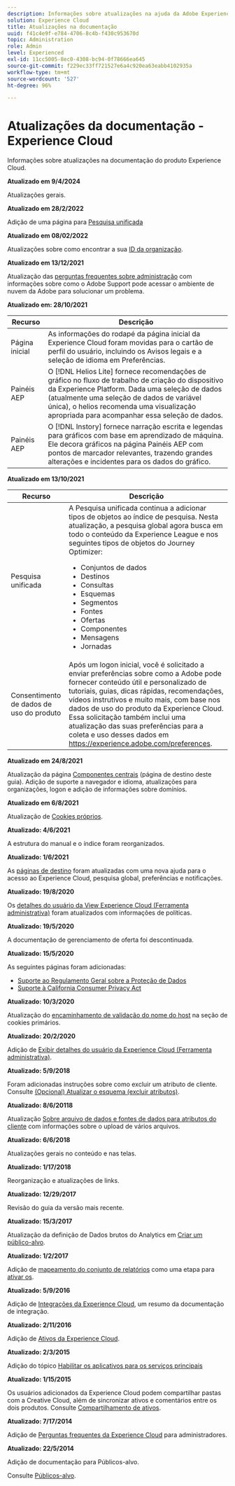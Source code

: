 ```yaml
---
description: Informações sobre atualizações na ajuda da Adobe Experience Cloud.
solution: Experience Cloud
title: Atualizações na documentação
uuid: f41c4e9f-e784-4706-8c4b-f430c953670d
topic: Administration
role: Admin
level: Experienced
exl-id: 11cc5005-8ec0-4308-bc94-0f78666ea645
source-git-commit: f229ec33ff721527e6a4c920ea63eabb4102935a
workflow-type: tm+mt
source-wordcount: '527'
ht-degree: 96%

---
```


# Atualizações da documentação - Experience Cloud

Informações sobre atualizações na documentação do produto Experience Cloud.

**Atualizado em 9/4/2024**

Atualizações gerais.

**Atualizado em 28/2/2022**

Adição de uma página para [Pesquisa unificada](search-experience-cloud.md)

**Atualizado em 08/02/2022**

Atualizações sobre como encontrar a sua [ID da organização](organizations.md).

**Atualizado em 13/12/2021**

Atualização das [perguntas frequentes sobre administração](faq.md) com informações sobre como o Adobe Support pode acessar o ambiente de nuvem da Adobe para solucionar um problema.

**Atualizado em: 28/10/2021**

| Recurso | Descrição |
| ------- | ------- |
| Página inicial | As informações do rodapé da página inicial da Experience Cloud foram movidas para o cartão de perfil do usuário, incluindo os Avisos legais e a seleção de idioma em Preferências. |
| Painéis AEP | O [!DNL Helios Lite] fornece recomendações de gráfico no fluxo de trabalho de criação do dispositivo da Experience Platform. Dada uma seleção de dados (atualmente uma seleção de dados de variável única), o helios recomenda uma visualização apropriada para acompanhar essa seleção de dados. |
| Painéis AEP | O [!DNL Instory] fornece narração escrita e legendas para gráficos com base em aprendizado de máquina. Ele decora gráficos na página Painéis AEP com pontos de marcador relevantes, trazendo grandes alterações e incidentes para os dados do gráfico. |

**Atualizado em 13/10/2021**

| Recurso | Descrição |
| ------- | ------- |
| Pesquisa unificada | A Pesquisa unificada continua a adicionar tipos de objetos ao índice de pesquisa. Nesta atualização, a pesquisa global agora busca em todo o conteúdo da Experience League e nos seguintes tipos de objetos do Journey Optimizer: <ul><li>Conjuntos de dados</li><li>Destinos</li><li>Consultas</li><li>Esquemas</li><li>Segmentos</li><li>Fontes</li><li>Ofertas</li><li>Componentes</li><li>Mensagens</li><li>Jornadas</li></ul> |
| Consentimento de dados de uso do produto | Após um logon inicial, você é solicitado a enviar preferências sobre como a Adobe pode fornecer conteúdo útil e personalizado de tutoriais, guias, dicas rápidas, recomendações, vídeos instrutivos e muito mais, com base nos dados de uso do produto da Experience Cloud. Essa solicitação também inclui uma atualização das suas preferências para a coleta e uso desses dados em <https://experience.adobe.com/preferences>. |

**Atualizado em 24/8/2021**

Atualização da página [Componentes centrais](experience-cloud.md) (página de destino deste guia). Adição de suporte a navegador e idioma, atualizações para organizações, logon e adição de informações sobre domínios.

**Atualizado em 6/8/2021**

Atualização de [Cookies próprios](cookies-first-party.md).

**Atualizado: 4/6/2021**

A estrutura do manual e o índice foram reorganizados.

**Atualizado: 1/6/2021**

As [páginas de destino](experience-cloud.md) foram atualizadas com uma nova ajuda para o acesso ao Experience Cloud, pesquisa global, preferências e notificações.

**Atualizado: 19/8/2020**

Os [detalhes do usuário da View Experience Cloud (Ferramenta administrativa)](admin-tool-experience-cloud.md) foram atualizados com informações de políticas.

**Atualizado: 19/5/2020**

A documentação de gerenciamento de oferta foi descontinuada.

**Atualizado: 15/5/2020**

As seguintes páginas foram adicionadas:

* [Suporte ao Regulamento Geral sobre a Proteção de Dados](gdpr.md)
* [Suporte à California Consumer Privacy Act](ccpa.md)

**Atualizado: 10/3/2020**

Atualização do [encaminhamento de validação do nome do host](cookies-first-party.md#validate) na seção de cookies primários.

**Atualizado: 20/2/2020**

Adição de [Exibir detalhes do usuário da Experience Cloud (Ferramenta administrativa)](admin-tool-experience-cloud.md).

**Atualizado: 5/9/2018**

Foram adicionadas instruções sobre como excluir um atributo de cliente. Consulte [(Opcional) Atualizar o esquema (excluir atributos)](t-crs-usecase.md#task_6568898BB7C44A42ABFB86532B89063C).

**Atualizado: 8/6/20118**

Atualização [Sobre arquivo de dados e fontes de dados para atributos do cliente](crs-data-file.md#concept_DE908F362DF24172BFEF48E1797DAF19) com informações sobre o upload de vários arquivos.

**Atualizado: 6/6/2018**

Atualizações gerais no conteúdo e nas telas.

**Atualizado: 1/17/2018**

Reorganização e atualizações de links.

**Atualizado: 12/29/2017**

Revisão do guia da versão mais recente.

**Atualizado: 15/3/2017**

Atualização da definição de Dados brutos do Analytics em [Criar um público-alvo](t-audience-create.md#task_37F407F58BF9459493BB8E968CDFE737).

**Atualizado: 1/2/2017**

Adição de [mapeamento do conjunto de relatórios](core-services.md#concept_apg_zq2_rw) como uma etapa para [ativar os](core-services.md#concept_07ED1D5C64234E77976E6D572E78FB9C).

**Atualizado: 5/9/2016**

Adição de [Integrações da Experience Cloud](marketing-cloud-integrations.md#concept_9E6D3E37D1E3452E8CCCFA92AF034F90), um resumo da documentação de integração.

**Atualizado: 2/11/2016**

Adição de [Ativos da Experience Cloud](experience-cloud-assets.md#concept_DDA5224C907D4A4F817D795DA0ED64D0).

**Atualizado: 2/3/2015**

Adição do tópico [Habilitar os aplicativos para os serviços principais](core-services.md#concept_07ED1D5C64234E77976E6D572E78FB9C)

**Atualizado: 1/15/2015**

Os usuários adicionados da Experience Cloud podem compartilhar pastas com a Creative Cloud, além de sincronizar ativos e comentários entre os dois produtos. Consulte [Compartilhamento de ativos](creative-cloud.md#concept_3E5A34C3459047D5965F900788A9BA68).

**Atualizado: 7/17/2014**

Adição de [Perguntas frequentes da Experience Cloud](faq.md#concept_13219B4E51784577B6FF78AAA203DE91) para administradores.

**Atualizado: 22/5/2014**

Adição de documentação para Públicos-alvo.

Consulte [Públicos-alvo](audience-library.md#topic_679810123CAA4E0CA4FA3417FB0100C7).

